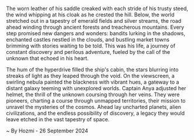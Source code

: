
The worn leather of his saddle creaked with each stride of his trusty steed, the wind whipping at his cloak as he crested the hill. Below, the world stretched out in a tapestry of emerald fields and silver streams, the road ahead winding through ancient forests and treacherous mountains. Every step promised new dangers and wonders: bandits lurking in the shadows, enchanted castles nestled in the clouds, and bustling market towns brimming with stories waiting to be told. This was his life, a journey of constant discovery and perilous adventure, fueled by the call of the unknown that echoed in his heart.

The hum of the hyperdrive filled the ship's cabin, the stars blurring into streaks of light as they leaped through the void.  On the viewscreen, a swirling nebula painted the blackness with vibrant hues, a gateway to a distant galaxy teeming with unexplored worlds.  Captain Anya adjusted her helmet, the thrill of the unknown coursing through her veins.  They were pioneers, charting a course through unmapped territories, their mission to unravel the mysteries of the cosmos.  Ahead lay uncharted planets, alien civilizations, and the endless possibility of discovery, a legacy they would leave etched in the vast tapestry of space. 

~ By Hozmi - 26 September 2024
